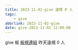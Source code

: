 ```yaml
---
title: 2023-11-02-give 違規 0 人
tags:
    - give
abbrlink: 2023-11-02-give
date: give-2023-11-02 12:00:00
---
```

give 板 [板規連結](https://www.ptt.cc/bbs/give/M.1612495900.A.C32.html)
昨天違規 0 人
